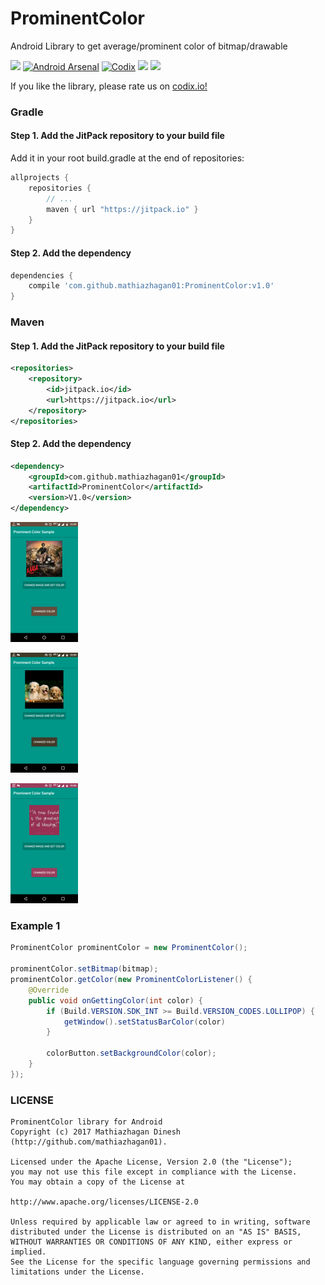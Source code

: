 # ProminentColor
Android Library to get average/prominent color of bitmap/drawable

[![](https://jitpack.io/v/mathiazhagan01/ProminentColor.svg)](https://jitpack.io/#mathiazhagan01/ProminentColor)
[![Android Arsenal](https://img.shields.io/badge/Android%20Arsenal-ProminentColor-blue.svg?style=flat-square)](https://android-arsenal.com/details/1/5979)
[![Codix](https://codix.io/gh/badge/mathiazhagan01/ProminentColor)](https://codix.io/gh/repo/mathiazhagan01/ProminentColor)
[![](https://az743702.vo.msecnd.net/cdn/kofi4.png?v=b)](https://ko-fi.com/A8817MW)
[![](http://api.flattr.com/button/flattr-badge-large.png)](https://flattr.com/@mathiazhagan01)

If you like the library, please rate us on <a href="https://codix.io/gh/repo/mathiazhagan01/ProminentColor">codix.io!</a>

### Gradle

#### Step 1. Add the JitPack repository to your build file
  Add it in your root build.gradle at the end of repositories:
  
``` gradle
allprojects {
	repositories {
		// ...
		maven { url "https://jitpack.io" }
	}
}
```

#### Step 2. Add the dependency

``` gradle
dependencies {
	compile 'com.github.mathiazhagan01:ProminentColor:v1.0'
}
```	  

### Maven

#### Step 1. Add the JitPack repository to your build file

``` xml
<repositories>
	<repository>
		<id>jitpack.io</id>
		<url>https://jitpack.io</url>
	</repository>
</repositories>
```  

#### Step 2. Add the dependency

``` xml	
<dependency>
	<groupId>com.github.mathiazhagan01</groupId>
	<artifactId>ProminentColor</artifactId>
	<version>V1.0</version>
</dependency>
```

![Screenshot](./1.png)

![Screenshot](./2.png)

![Screenshot](./4.png)

### Example 1

``` java
ProminentColor prominentColor = new ProminentColor();   

prominentColor.setBitmap(bitmap);
prominentColor.getColor(new ProminentColorListener() {
	@Override
	public void onGettingColor(int color) {
		if (Build.VERSION.SDK_INT >= Build.VERSION_CODES.LOLLIPOP) {
			getWindow().setStatusBarColor(color)
		}

		colorButton.setBackgroundColor(color);
	}
});
```

### LICENSE

	ProminentColor library for Android
	Copyright (c) 2017 Mathiazhagan Dinesh (http://github.com/mathiazhagan01).

	Licensed under the Apache License, Version 2.0 (the "License");
	you may not use this file except in compliance with the License.
	You may obtain a copy of the License at

	http://www.apache.org/licenses/LICENSE-2.0

	Unless required by applicable law or agreed to in writing, software
	distributed under the License is distributed on an "AS IS" BASIS,
	WITHOUT WARRANTIES OR CONDITIONS OF ANY KIND, either express or implied.
	See the License for the specific language governing permissions and
	limitations under the License.
